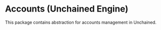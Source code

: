 # Accounts (Unchained Engine)

This package contains abstraction for accounts management in Unchained.
